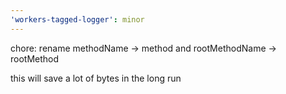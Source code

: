 ```yaml
---
'workers-tagged-logger': minor
---
```


chore: rename methodName -> method and rootMethodName -> rootMethod

this will save a lot of bytes in the long run